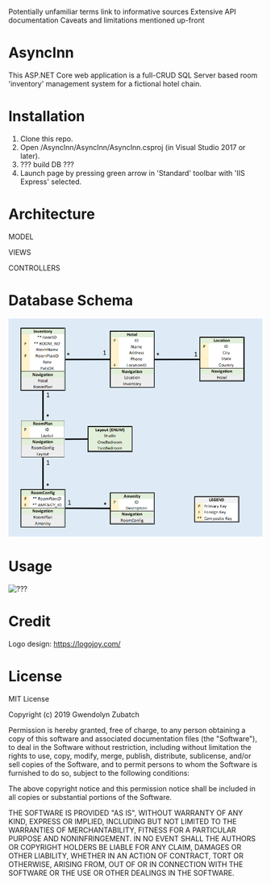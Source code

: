  Potentially unfamiliar terms link to informative sources
 Extensive API documentation
 Caveats and limitations mentioned up-front


# AsyncInn
This ASP.NET Core web application is a full-CRUD SQL Server based room 'inventory' management system for a fictional hotel chain. 

# Installation
1. Clone this repo.
2. Open /AsyncInn/AsyncInn/AsyncInn.csproj (in Visual Studio 2017 or later).
3. ??? build DB ???
4. Launch page by pressing green arrow in 'Standard' toolbar with 'IIS Express' selected.

# Architecture
MODEL


VIEWS


CONTROLLERS


# Database Schema
![database schema](assets/schema.png)

# Usage
![???](assets/???.png)


# Credit
Logo design: https://logojoy.com/

# License
MIT License

Copyright (c) 2019 Gwendolyn Zubatch

Permission is hereby granted, free of charge, to any person obtaining a copy of this software and associated documentation files (the "Software"), to deal in the Software without restriction, including without limitation the rights to use, copy, modify, merge, publish, distribute, sublicense, and/or sell copies of the Software, and to permit persons to whom the Software is furnished to do so, subject to the following conditions:

The above copyright notice and this permission notice shall be included in all copies or substantial portions of the Software.

THE SOFTWARE IS PROVIDED "AS IS", WITHOUT WARRANTY OF ANY KIND, EXPRESS OR IMPLIED, INCLUDING BUT NOT LIMITED TO THE WARRANTIES OF MERCHANTABILITY, FITNESS FOR A PARTICULAR PURPOSE AND NONINFRINGEMENT. IN NO EVENT SHALL THE
AUTHORS OR COPYRIGHT HOLDERS BE LIABLE FOR ANY CLAIM, DAMAGES OR OTHER LIABILITY, WHETHER IN AN ACTION OF CONTRACT, TORT OR OTHERWISE, ARISING FROM, OUT OF OR IN CONNECTION WITH THE SOFTWARE OR THE USE OR OTHER DEALINGS IN THE
SOFTWARE.

